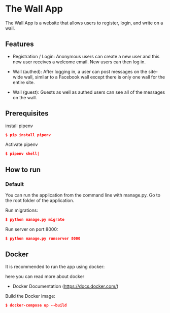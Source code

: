 # The Wall App

The Wall App is a website that allows users to register, login, and write on a wall.

## Features

- Registration / Login: Anonymous users can create a new user and this new user receives a welcome email. New users can then log in. 

- Wall (authed): After logging in, a user can post messages on the site-wide wall, similar to a Facebook wall except there is only one wall for the entire site.

- Wall (guest): Guests as well as authed users can see all of the messages on the wall.


## 	Prerequisites

install pipenv

```json
$ pip install pipenv
```

Activate pipenv

```json
$ pipenv shell| 	
```


## How to run

### Default

You can run the application from the command line with manage.py. Go to the root folder of the application.

Run migrations:

```json
$ python manage.py migrate
```

Run server on port 8000:

```json
$ python manage.py runserver 8000
```

## Docker

It is recommended to run the app using docker:

here you can read more about docker
* Docker Documentation (https://docs.docker.com/)

Build the Docker image:

```json
$ docker-compose up --build
```

